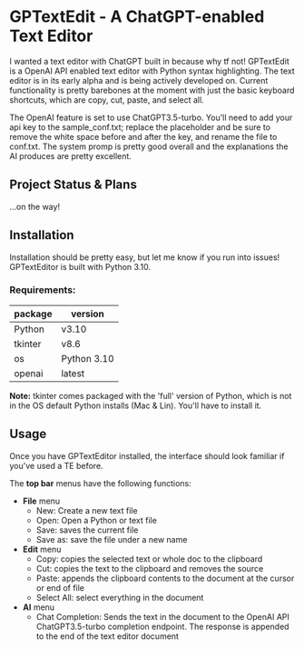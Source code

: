 # GPTextEdit - A ChatGPT-enabled Text Editor

I wanted a text editor with ChatGPT built in because why tf not! GPTextEdit is a OpenAI API enabled text editor with Python syntax highlighting. The text editor is in its early alpha and is being actively developed on. Current functionality is pretty barebones at the moment with just the basic keyboard shortcuts, which are copy, cut, paste, and select all. 

The OpenAI feature is set to use ChatGPT3.5-turbo. You'll need to add your api key to the sample_conf.txt; replace the placeholder and be sure to remove the white space before and after the key, and rename the file to conf.txt. The system promp is pretty good overall and  the explanations the AI produces are pretty excellent.

## Project Status & Plans
...on the way!

## Installation
Installation should be pretty easy, but let me know if you run into issues! GPTextEditor is built with Python 3.10.

### Requirements:

| package | version |
|---------|---------|
| Python | v3.10 |
| tkinter | v8.6 |
| os | Python 3.10 |
| openai | latest |

**Note:** tkinter comes packaged with the 'full' version of Python, which is not in the OS default Python installs (Mac & Lin). You'll have to install it.

## Usage

Once you have GPTextEditor installed, the interface should look familiar if you've used a TE before.

The **top bar** menus have the following functions:
- **File** menu
  - New: Create a new text file
  - Open: Open a Python or text file
  - Save: saves the current file
  - Save as: save the file under a new name
- **Edit** menu
  - Copy: copies the selected text or whole doc to the clipboard
  - Cut: copies the text to the clipboard and removes the source
  - Paste: appends the clipboard contents to the document at the cursor or end of file
  - Select All: select everything in the document
- **AI** menu
  - Chat Completion: Sends the text in the document to the OpenAI API ChatGPT3.5-turbo completion endpoint. The response is appended to the end of the text editor document
